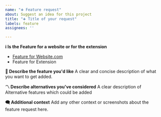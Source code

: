 ```yaml
---
name: "➕ Feature request"
about: Suggest an idea for this project
title: "➕ Title of your request"
labels: feature
assignees: ''

---
```


**ℹ️ Is the Feature for a website or for the extension**
- [Feature for Website.com](http://website.com)
- Feature for Extension

**💬 Describe the feature you'd like**
A clear and concise description of what you want to get added.

**〽️ Describe alternatives you've considered**
A clear description of Alternative features which could be added

**🗨️ Additional context**
Add any other context or screenshots about the feature request here.
